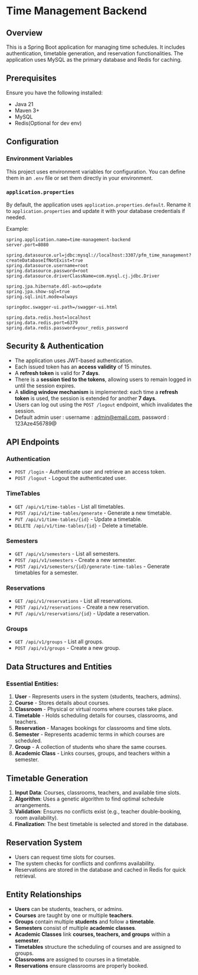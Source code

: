 # Time Management Backend

## Overview
This is a Spring Boot application for managing time schedules. It includes authentication, timetable generation, and reservation functionalities. The application uses MySQL as the primary database and Redis for caching.

## Prerequisites
Ensure you have the following installed:
- Java 21
- Maven 3+
- MySQL
- Redis(Optional for dev env)

## Configuration
### Environment Variables
This project uses environment variables for configuration. You can define them in an `.env` file or set them directly in your environment.

### `application.properties`
By default, the application uses `application.properties.default`. Rename it to `application.properties` and update it with your database credentials if needed.

Example:
```properties
spring.application.name=time-management-backend
server.port=8080

spring.datasource.url=jdbc:mysql://localhost:3307/pfm_time_management?createDatabaseIfNotExist=true
spring.datasource.username=root
spring.datasource.password=root
spring.datasource.driverClassName=com.mysql.cj.jdbc.Driver

spring.jpa.hibernate.ddl-auto=update
spring.jpa.show-sql=true
spring.sql.init.mode=always

springdoc.swagger-ui.path=/swagger-ui.html

spring.data.redis.host=localhost
spring.data.redis.port=6379
spring.data.redis.password=your_redis_password
```

## Security & Authentication
- The application uses JWT-based authentication.
- Each issued token has an **access validity** of 15 minutes.
- A **refresh token** is valid for **7 days**.
- There is a **session tied to the tokens**, allowing users to remain logged in until the session expires.
- A **sliding window mechanism** is implemented: each time a **refresh token** is used, the session is extended for another **7 days**.
- Users can log out using the `POST /logout` endpoint, which invalidates the session.
- Default admin user : username : admin@email.com, password : 123Aze456789@

## API Endpoints
### Authentication
- `POST /login` - Authenticate user and retrieve an access token.
- `POST /logout` - Logout the authenticated user.

### TimeTables
- `GET /api/v1/time-tables` - List all timetables.
- `POST /api/v1/time-tables/generate` - Generate a new timetable.
- `PUT /api/v1/time-tables/{id}` - Update a timetable.
- `DELETE /api/v1/time-tables/{id}` - Delete a timetable.

### Semesters
- `GET /api/v1/semesters` - List all semesters.
- `POST /api/v1/semesters` - Create a new semester.
- `POST /api/v1/semesters/{id}/generate-time-tables` - Generate timetables for a semester.

### Reservations
- `GET /api/v1/reservations` - List all reservations.
- `POST /api/v1/reservations` - Create a new reservation.
- `PUT /api/v1/reservations/{id}` - Update a reservation.

### Groups
- `GET /api/v1/groups` - List all groups.
- `POST /api/v1/groups` - Create a new group.

## Data Structures and Entities
### Essential Entities:
1. **User** - Represents users in the system (students, teachers, admins).
2. **Course** - Stores details about courses.
3. **Classroom** - Physical or virtual rooms where courses take place.
4. **Timetable** - Holds scheduling details for courses, classrooms, and teachers.
5. **Reservation** - Manages bookings for classrooms and time slots.
6. **Semester** - Represents academic terms in which courses are scheduled.
7. **Group** - A collection of students who share the same courses.
8. **Academic Class** - Links courses, groups, and teachers within a semester.

## Timetable Generation
1. **Input Data**: Courses, classrooms, teachers, and available time slots.
2. **Algorithm**: Uses a genetic algorithm to find optimal schedule arrangements.
3. **Validation**: Ensures no conflicts exist (e.g., teacher double-booking, room availability).
4. **Finalization**: The best timetable is selected and stored in the database.

## Reservation System
- Users can request time slots for courses.
- The system checks for conflicts and confirms availability.
- Reservations are stored in the database and cached in Redis for quick retrieval.

## Entity Relationships
- **Users** can be students, teachers, or admins.
- **Courses** are taught by one or multiple **teachers**.
- **Groups** contain multiple **students** and follow a **timetable**.
- **Semesters** consist of multiple **academic classes**.
- **Academic Classes** link **courses, teachers, and groups** within a **semester**.
- **Timetables** structure the scheduling of courses and are assigned to groups.
- **Classrooms** are assigned to courses in a timetable.
- **Reservations** ensure classrooms are properly booked.




